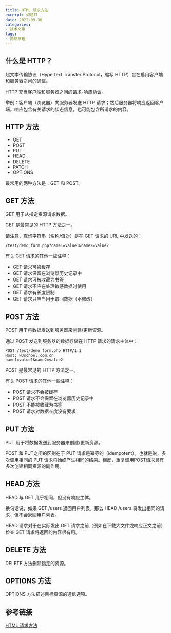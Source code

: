 ```yaml
---
title: HTML 请求方法
excerpt: 如题目
date: 2022-09-30
categories:
- 技术文章
tags:
- 网络原理
---
```


## 什么是 HTTP？
超文本传输协议（Hypertext Transfer Protocol，缩写 HTTP）旨在启用客户端和服务器之间的通信。

HTTP 充当客户端和服务器之间的请求-响应协议。

举例：客户端（浏览器）向服务器发送 HTTP 请求；然后服务器将响应返回客户端。响应包含有关请求的状态信息，也可能包含所请求的内容。

## HTTP 方法
- GET
- POST
- PUT
- HEAD
- DELETE
- PATCH
- OPTIONS

最常用的两种方法是：GET 和 POST。

## GET 方法
GET 用于从指定资源请求数据。

GET 是最常见的 HTTP 方法之一。

请注意，查询字符串（名称/值对）是在 GET 请求的 URL 中发送的：
```
/test/demo_form.php?name1=value1&name2=value2
```
有关 GET 请求的其他一些注释：
- GET 请求可被缓存
- GET 请求保留在浏览器历史记录中
- GET 请求可被收藏为书签
- GET 请求不应在处理敏感数据时使用
- GET 请求有长度限制
- GET 请求只应当用于取回数据（不修改）

## POST 方法
POST 用于将数据发送到服务器来创建/更新资源。

通过 POST 发送到服务器的数据存储在 HTTP 请求的请求主体中：
```
POST /test/demo_form.php HTTP/1.1
Host: w3school.com.cn
name1=value1&name2=value2
```

POST 是最常见的 HTTP 方法之一。

有关 POST 请求的其他一些注释：
- POST 请求不会被缓存
- POST 请求不会保留在浏览器历史记录中
- POST 不能被收藏为书签
- POST 请求对数据长度没有要求

## PUT 方法
PUT 用于将数据发送到服务器来创建/更新资源。

POST 和 PUT之间的区别在于 PUT 请求是幂等的（idempotent）。也就是说，多次调用相同的 PUT 请求将始终产生相同的结果。相反，重复调用POST请求具有多次创建相同资源的副作用。

## HEAD 方法
HEAD 与 GET 几乎相同，但没有响应主体。

换句话说，如果 GET /users 返回用户列表，那么 HEAD /users 将发出相同的请求，但不会返回用户列表。

HEAD 请求对于在实际发出 GET 请求之前（例如在下载大文件或响应正文之前）检查 GET 请求将返回的内容很有用。

## DELETE 方法
DELETE 方法删除指定的资源。

## OPTIONS 方法
OPTIONS 方法描述目标资源的通信选项。

## 参考链接
[HTML 请求方法](https://www.w3school.com.cn/tags/html_ref_httpmethods.asp)
